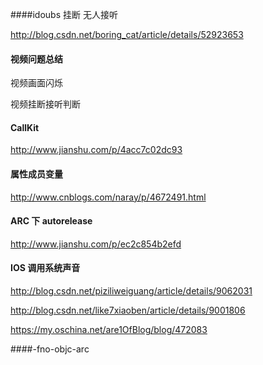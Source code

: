 ####idoubs 挂断 无人接听

http://blog.csdn.net/boring_cat/article/details/52923653

#### 视频问题总结

视频画面闪烁

视频挂断接听判断

#### CallKit

http://www.jianshu.com/p/4acc7c02dc93

#### 属性成员变量

http://www.cnblogs.com/naray/p/4672491.html


#### ARC 下 autorelease

http://www.jianshu.com/p/ec2c854b2efd

#### IOS 调用系统声音

http://blog.csdn.net/piziliweiguang/article/details/9062031

http://blog.csdn.net/like7xiaoben/article/details/9001806

https://my.oschina.net/are1OfBlog/blog/472083


####-fno-objc-arc






